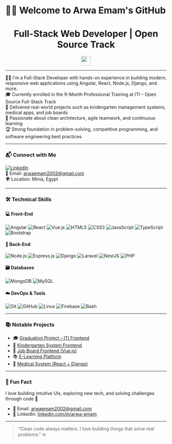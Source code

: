 


# 🙋‍♀️ Welcome to Arwa Emam's GitHub

<h1 align="center">Full-Stack Web Developer | Open Source Track</h1>
<p align="center">
  <img src="https://media.giphy.com/media/hvRJCLFzcasrR4ia7z/giphy.gif" width="30"/>
</p>

---

👩‍💻 I'm a Full-Stack Developer with hands-on experience in building modern, responsive web applications using Angular, React, Node.js, Django, and more.  
🎓 Currently enrolled in the 9-Month Professional Training at ITI – Open Source Full-Stack Track  
🚀 Delivered real-world projects such as kindergarten management systems, medical apps, and job boards  
🌱 Passionate about clean architecture, agile teamwork, and continuous learning  
🏆 Strong foundation in problem-solving, competitive programming, and software engineering best practices  

---

### 📬 Connect with Me

[![LinkedIn](https://img.shields.io/badge/LinkedIn-blue?logo=linkedin&style=for-the-badge)](https://linkedin.com/in/arwa-emam)  
📧 Email: arwaemam2002@gmail.com  
🌍 Location: Minia, Egypt

---

### 🛠 Technical Skills

#### 💻 Front-End
![Angular](https://img.shields.io/badge/Angular-DD0031?style=for-the-badge&logo=angular&logoColor=white)
![React](https://img.shields.io/badge/React-20232A?style=for-the-badge&logo=react&logoColor=61DAFB)
![Vue.js](https://img.shields.io/badge/Vue.js-35495E?style=for-the-badge&logo=vue.js&logoColor=4FC08D)
![HTML5](https://img.shields.io/badge/HTML5-E34F26?style=for-the-badge&logo=html5&logoColor=white)
![CSS3](https://img.shields.io/badge/CSS3-1572B6?style=for-the-badge&logo=css3&logoColor=white)
![JavaScript](https://img.shields.io/badge/JavaScript-F7DF1E?style=for-the-badge&logo=javascript&logoColor=black)
![TypeScript](https://img.shields.io/badge/TypeScript-007ACC?style=for-the-badge&logo=typescript&logoColor=white)
![Bootstrap](https://img.shields.io/badge/Bootstrap-563D7C?style=for-the-badge&logo=bootstrap&logoColor=white)

#### 🔧 Back-End
![Node.js](https://img.shields.io/badge/Node.js-339933?style=for-the-badge&logo=nodedotjs&logoColor=white)
![Express.js](https://img.shields.io/badge/Express.js-000000?style=for-the-badge&logo=express&logoColor=white)
![Django](https://img.shields.io/badge/Django-092E20?style=for-the-badge&logo=django&logoColor=white)
![Laravel](https://img.shields.io/badge/Laravel-FF2D20?style=for-the-badge&logo=laravel&logoColor=white)
![NestJS](https://img.shields.io/badge/NestJS-E0234E?style=for-the-badge&logo=nestjs&logoColor=white)
![PHP](https://img.shields.io/badge/PHP-777BB4?style=for-the-badge&logo=php&logoColor=white)

#### 🗃 Databases
![MongoDB](https://img.shields.io/badge/MongoDB-4EA94B?style=for-the-badge&logo=mongodb&logoColor=white)
![MySQL](https://img.shields.io/badge/MySQL-005C84?style=for-the-badge&logo=mysql&logoColor=white)

#### ☁️ DevOps & Tools
![Git](https://img.shields.io/badge/Git-F05032?style=for-the-badge&logo=git&logoColor=white)
![GitHub](https://img.shields.io/badge/GitHub-100000?style=for-the-badge&logo=github&logoColor=white)
![Linux](https://img.shields.io/badge/Linux-FCC624?style=for-the-badge&logo=linux&logoColor=black)
![Firebase](https://img.shields.io/badge/Firebase-ffca28?style=for-the-badge&logo=firebase&logoColor=black)
![Bash](https://img.shields.io/badge/Bash-4EAA25?style=for-the-badge&logo=gnu-bash&logoColor=white)

---

### 📚 Notable Projects

- 🎓 [Graduation Project – ITI Frontend](https://github.com/Salma457/Graduation-Project-From-ITI-FrontEnd)  
- 🏫 [Kindergarten System Frontend](https://github.com/aliaa11/School_System_Node.js)  
- 💼 [Job Board Frontend (Vue.js)](https://github.com/arwaemam2/job-board)  
- 📚 [E-Learning Platform](https://github.com/arwaemam2/-e-learning-system)  
- 🏥 [Medical System (React + Django)](https://github.com/arwaemam2/Medical-system)

---

### 🌟 Fun Fact

I love building intuitive UIs, exploring new tech, and solving challenges through code 🚀  


- 📧 Email: arwaemam2002@gmail.com  
- 💼 LinkedIn: [linkedin.com/in/arwa-emam](https://linkedin.com/in/arwa-emam)

---

> “Clean code always matters. I love building things that solve real problems.” ☕


